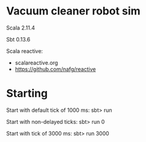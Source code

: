 Vacuum cleaner robot sim
========================

Scala 2.11.4

Sbt 0.13.6

Scala reactive:
  - scalareactive.org
  - https://github.com/nafg/reactive


Starting
========

Start with default tick of 1000 ms:
sbt> run

Start with non-delayed ticks:
sbt> run 0

Start with tick of 3000 ms:
sbt> run 3000



